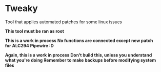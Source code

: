# Tweaky
Tool that applies automated patches for some linux issues

<b>This tool must be ran as root<b>

<b>This is a work in process<b>
<b>No functions are connected except new patch for ALC294 Pipewire :D<b>

<b>Again, this is a work in process<b>
<b>Don't build this, unless you understand what you're doing<b>
<b>Remember to make backups before modifying system files<b>
